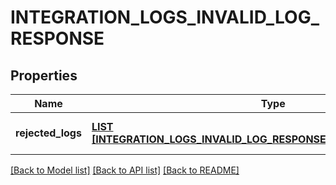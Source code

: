# INTEGRATION_LOGS_INVALID_LOG_RESPONSE

## Properties
Name | Type | Description | Notes
------------ | ------------- | ------------- | -------------
**rejected_logs** | [**LIST [INTEGRATION_LOGS_INVALID_LOG_RESPONSE_REJECTED_LOGS_INNER]**](IntegrationLogsInvalidLogResponse_rejected_logs_inner.md) |  | [optional] [default to null]

[[Back to Model list]](../README.md#documentation-for-models) [[Back to API list]](../README.md#documentation-for-api-endpoints) [[Back to README]](../README.md)


